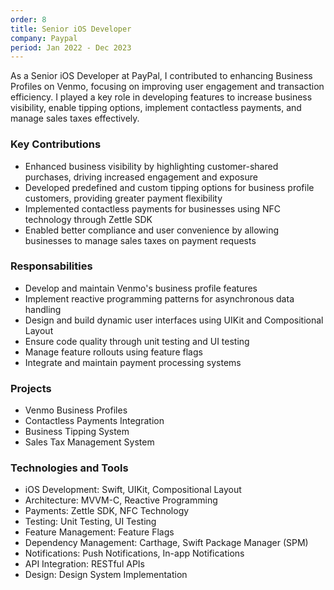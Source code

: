 ```yaml
---
order: 8
title: Senior iOS Developer
company: Paypal
period: Jan 2022 - Dec 2023
---
```


As a Senior iOS Developer at PayPal, I contributed to enhancing Business Profiles on Venmo, focusing on improving user engagement and transaction efficiency. I played a key role in developing features to increase business visibility, enable tipping options, implement contactless payments, and manage sales taxes effectively.

### Key Contributions
- Enhanced business visibility by highlighting customer-shared purchases, driving increased engagement and exposure
- Developed predefined and custom tipping options for business profile customers, providing greater payment flexibility
- Implemented contactless payments for businesses using NFC technology through Zettle SDK
- Enabled better compliance and user convenience by allowing businesses to manage sales taxes on payment requests

### Responsabilities
- Develop and maintain Venmo's business profile features
- Implement reactive programming patterns for asynchronous data handling
- Design and build dynamic user interfaces using UIKit and Compositional Layout
- Ensure code quality through unit testing and UI testing
- Manage feature rollouts using feature flags
- Integrate and maintain payment processing systems

### Projects
- Venmo Business Profiles
- Contactless Payments Integration
- Business Tipping System
- Sales Tax Management System

### Technologies and Tools
- iOS Development: Swift, UIKit, Compositional Layout
- Architecture: MVVM-C, Reactive Programming
- Payments: Zettle SDK, NFC Technology
- Testing: Unit Testing, UI Testing
- Feature Management: Feature Flags
- Dependency Management: Carthage, Swift Package Manager (SPM)
- Notifications: Push Notifications, In-app Notifications
- API Integration: RESTful APIs
- Design: Design System Implementation